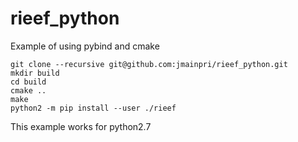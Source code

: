 # rieef_python
Example of using pybind and cmake

    git clone --recursive git@github.com:jmainpri/rieef_python.git
    mkdir build
    cd build
    cmake ..
    make
    python2 -m pip install --user ./rieef

This example works for python2.7
